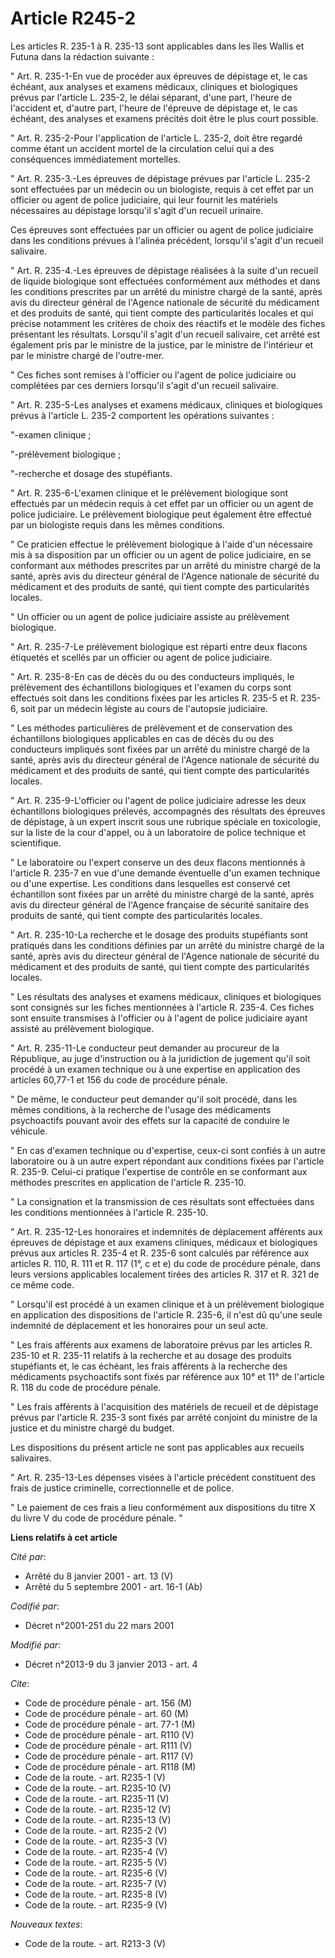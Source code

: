 # Article R245-2

Les articles R. 235-1 à R. 235-13 sont applicables dans les îles Wallis et Futuna dans la rédaction suivante : 

" Art. R. 235-1-En vue de procéder aux épreuves de dépistage et, le cas échéant, aux analyses et examens médicaux, cliniques
et biologiques prévus par l'article L. 235-2, le délai séparant, d'une part, l'heure de l'accident et, d'autre part, l'heure
de l'épreuve de dépistage et, le cas échéant, des analyses et examens précités doit être le plus court possible. 

" Art. R. 235-2-Pour l'application de l'article L. 235-2, doit être regardé comme étant un accident mortel de la circulation
celui qui a des conséquences immédiatement mortelles. 

" Art. R. 235-3.-Les épreuves de dépistage prévues par l'article L. 235-2 sont effectuées par un médecin ou un biologiste,
requis à cet effet par un officier ou agent de police judiciaire, qui leur fournit les matériels nécessaires au dépistage
lorsqu'il s'agit d'un recueil urinaire. 

Ces épreuves sont effectuées par un officier ou agent de police judiciaire dans les conditions prévues à l'alinéa précédent,
lorsqu'il s'agit d'un recueil salivaire. 

" Art. R. 235-4.-Les épreuves de dépistage réalisées à la suite d'un recueil de liquide biologique sont effectuées
conformément aux méthodes et dans les conditions prescrites par un arrêté du ministre chargé de la santé, après avis du
directeur général de l'Agence nationale de sécurité du médicament et des produits de santé, qui tient compte des
particularités locales et qui précise notamment les critères de choix des réactifs et le modèle des fiches présentant les
résultats. Lorsqu'il s'agit d'un recueil salivaire, cet arrêté est également pris par le ministre de la justice, par le
ministre de l'intérieur et par le ministre chargé de l'outre-mer. 

" Ces fiches sont remises à l'officier ou l'agent de police judiciaire ou complétées par ces derniers lorsqu'il s'agit d'un
recueil salivaire. 

" Art. R. 235-5-Les analyses et examens médicaux, cliniques et biologiques prévus à l'article L. 235-2 comportent les
opérations suivantes : 

"-examen clinique ; 

"-prélèvement biologique ; 

"-recherche et dosage des stupéfiants. 

" Art. R. 235-6-L'examen clinique et le prélèvement biologique sont effectués par un médecin requis à cet effet par un
officier ou un agent de police judiciaire. Le prélèvement biologique peut également être effectué par un biologiste requis
dans les mêmes conditions. 

" Ce praticien effectue le prélèvement biologique à l'aide d'un nécessaire mis à sa disposition par un officier ou un agent
de police judiciaire, en se conformant aux méthodes prescrites par un arrêté du ministre chargé de la santé, après avis du
directeur général de l'Agence nationale de sécurité du médicament et des produits de santé, qui tient compte des
particularités locales. 

" Un officier ou un agent de police judiciaire assiste au prélèvement biologique. 

" Art. R. 235-7-Le prélèvement biologique est réparti entre deux flacons étiquetés et scellés par un officier ou agent de
police judiciaire. 

" Art. R. 235-8-En cas de décès du ou des conducteurs impliqués, le prélèvement des échantillons biologiques et l'examen du
corps sont effectués soit dans les conditions fixées par les articles R. 235-5 et R. 235-6, soit par un médecin légiste au
cours de l'autopsie judiciaire. 

" Les méthodes particulières de prélèvement et de conservation des échantillons biologiques applicables en cas de décès du ou
des conducteurs impliqués sont fixées par un arrêté du ministre chargé de la santé, après avis du directeur général de
l'Agence nationale de sécurité du médicament et des produits de santé, qui tient compte des particularités locales. 

" Art. R. 235-9-L'officier ou l'agent de police judiciaire adresse les deux échantillons biologiques prélevés, accompagnés
des résultats des épreuves de dépistage, à un expert inscrit sous une rubrique spéciale en toxicologie, sur la liste de la
cour d'appel, ou à un laboratoire de police technique et scientifique. 

" Le laboratoire ou l'expert conserve un des deux flacons mentionnés à l'article R. 235-7 en vue d'une demande éventuelle
d'un examen technique ou d'une expertise. Les conditions dans lesquelles est conservé cet échantillon sont fixées par un
arrêté du ministre chargé de la santé, après avis du directeur général de l'Agence française de sécurité sanitaire des
produits de santé, qui tient compte des particularités locales. 

" Art. R. 235-10-La recherche et le dosage des produits stupéfiants sont pratiqués dans les conditions définies par un arrêté
du ministre chargé de la santé, après avis du directeur général de l'Agence nationale de sécurité du médicament et des
produits de santé, qui tient compte des particularités locales. 

" Les résultats des analyses et examens médicaux, cliniques et biologiques sont consignés sur les fiches mentionnées à
l'article R. 235-4. Ces fiches sont ensuite transmises à l'officier ou à l'agent de police judiciaire ayant assisté au
prélèvement biologique. 

" Art. R. 235-11-Le conducteur peut demander au procureur de la République, au juge d'instruction ou à la juridiction de
jugement qu'il soit procédé à un examen technique ou à une expertise en application des articles 60,77-1 et 156 du code de
procédure pénale. 

" De même, le conducteur peut demander qu'il soit procédé, dans les mêmes conditions, à la recherche de l'usage des
médicaments psychoactifs pouvant avoir des effets sur la capacité de conduire le véhicule. 

" En cas d'examen technique ou d'expertise, ceux-ci sont confiés à un autre laboratoire ou à un autre expert répondant aux
conditions fixées par l'article R. 235-9. Celui-ci pratique l'expertise de contrôle en se conformant aux méthodes prescrites
en application de l'article R. 235-10. 

" La consignation et la transmission de ces résultats sont effectuées dans les conditions mentionnées à l'article R. 235-10. 

" Art. R. 235-12-Les honoraires et indemnités de déplacement afférents aux épreuves de dépistage et aux examens cliniques,
médicaux et biologiques prévus aux articles R. 235-4 et R. 235-6 sont calculés par référence aux articles R. 110, R. 111 et
R. 117 (1°, c et e) du code de procédure pénale, dans leurs versions applicables localement tirées des articles R. 317 et R.
321 de ce même code. 

" Lorsqu'il est procédé à un examen clinique et à un prélèvement biologique en application des dispositions de l'article R.
235-6, il n'est dû qu'une seule indemnité de déplacement et les honoraires pour un seul acte. 

" Les frais afférents aux examens de laboratoire prévus par les articles R. 235-10 et R. 235-11 relatifs à la recherche et au
dosage des produits stupéfiants et, le cas échéant, les frais afférents à la recherche des médicaments psychoactifs sont
fixés par référence aux 10° et 11° de l'article R. 118 du code de procédure pénale. 

" Les frais afférents à l'acquisition des matériels de recueil et de dépistage prévus par l'article R. 235-3 sont fixés par
arrêté conjoint du ministre de la justice et du ministre chargé du budget. 

Les dispositions du présent article ne sont pas applicables aux recueils salivaires. 

" Art. R. 235-13-Les dépenses visées à l'article précédent constituent des frais de justice criminelle, correctionnelle et de
police. 

" Le paiement de ces frais a lieu conformément aux dispositions du titre X du livre V du code de procédure pénale. "

**Liens relatifs à cet article**

_Cité par_:

  - Arrêté du 8 janvier 2001 - art. 13 (V)
  - Arrêté du 5 septembre 2001 - art. 16-1 (Ab)

_Codifié par_:

  - Décret n°2001-251 du 22 mars 2001

_Modifié par_:

  - Décret n°2013-9 du 3 janvier 2013 - art. 4

_Cite_:

  - Code de procédure pénale - art. 156 (M)
  - Code de procédure pénale - art. 60 (M)
  - Code de procédure pénale - art. 77-1 (M)
  - Code de procédure pénale - art. R110 (V)
  - Code de procédure pénale - art. R111 (V)
  - Code de procédure pénale - art. R117 (V)
  - Code de procédure pénale - art. R118 (M)
  - Code de la route. - art. R235-1 (V)
  - Code de la route. - art. R235-10 (V)
  - Code de la route. - art. R235-11 (V)
  - Code de la route. - art. R235-12 (V)
  - Code de la route. - art. R235-13 (V)
  - Code de la route. - art. R235-2 (V)
  - Code de la route. - art. R235-3 (V)
  - Code de la route. - art. R235-4 (V)
  - Code de la route. - art. R235-5 (V)
  - Code de la route. - art. R235-6 (V)
  - Code de la route. - art. R235-7 (V)
  - Code de la route. - art. R235-8 (V)
  - Code de la route. - art. R235-9 (V)

_Nouveaux textes_:

  - Code de la route. - art. R213-3 (V)
